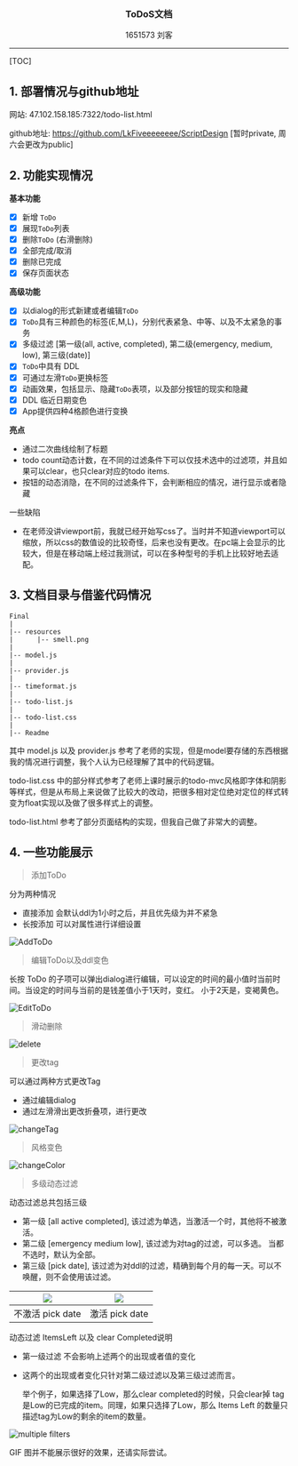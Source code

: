 <h3><center>ToDoS文档</center></h3>

<center>1651573 刘客</center>

-----

[TOC]

## 1. 部署情况与github地址

网站: 47.102.158.185:7322/todo-list.html

github地址: https://github.com/LkFiveeeeeeee/ScriptDesign [暂时private, 周六会更改为public]

## 2.  功能实现情况

**基本功能**

- [x] 新增 ```ToDo```
- [x] 展现```ToDo```列表
- [x] 删除```ToDo``` (右滑删除)
- [x] 全部完成/取消
- [x] 删除已完成
- [x] 保存页面状态

**高级功能**

- [x]  以dialog的形式新建或者编辑```ToDo```
- [x]  ```ToDo```具有三种颜色的标签(E,M,L)，分别代表紧急、中等、以及不太紧急的事务
- [x]  多级过滤 [第一级(all, active, completed), 第二级(emergency, medium, low), 第三级(date)]
- [x]  ```ToDo```中具有 DDL
- [x]  可通过左滑```ToDo```更换标签
- [x]  动画效果，包括显示、隐藏```ToDo```表项，以及部分按钮的现实和隐藏
- [x]  DDL 临近日期变色
- [x]  App提供四种4格颜色进行变换

**亮点**
+ 通过二次曲线绘制了标题
+ todo count动态计数，在不同的过滤条件下可以仅技术选中的过滤项，并且如果可以clear，也只clear对应的todo items.
+ 按钮的动态消隐，在不同的过滤条件下，会判断相应的情况，进行显示或者隐藏

一些缺陷

+ 在老师没讲viewport前，我就已经开始写css了。当时并不知道viewport可以缩放，所以css的数值设的比较奇怪，后来也没有更改。在pc端上会显示的比较大，但是在移动端上经过我测试，可以在多种型号的手机上比较好地去适配。

## 3. 文档目录与借鉴代码情况

```
Final
|
|-- resources
|      |-- smell.png
|
|-- model.js
|
|-- provider.js
|
|-- timeformat.js
|
|-- todo-list.js
|
|-- todo-list.css
|
|-- Readme
```

其中 model.js 以及 provider.js 参考了老师的实现，但是model要存储的东西根据我的情况进行调整，我个人认为已经理解了其中的代码逻辑。

todo-list.css 中的部分样式参考了老师上课时展示的todo-mvc风格即字体和阴影等样式，但是从布局上来说做了比较大的改动，把很多相对定位绝对定位的样式转变为float实现以及做了很多样式上的调整。

todo-list.html 参考了部分页面结构的实现，但我自己做了非常大的调整。

## 4. 一些功能展示

> 添加ToDo

分为两种情况

+ 直接添加 会默认ddl为1小时之后，并且优先级为并不紧急
+ 长按添加 可以对属性进行详细设置

![AddToDo](record/AddToDo.gif)

> 编辑ToDo以及ddl变色

长按 ToDo 的子项可以弹出dialog进行编辑，可以设定的时间的最小值时当前时间。当设定的时间与当前的是钱差值小于1天时，变红。 小于2天是，变褐黄色。 

![EditToDo](record/EditToDo.gif)

> 滑动删除

![delete](record/delete.gif)

> 更改tag

可以通过两种方式更改Tag

+ 通过编辑dialog
+ 通过左滑滑出更改折叠项，进行更改

![changeTag](record/changeTag.gif)

> 风格变色

![changeColor](record/changeColor.gif)

> 多级动态过滤

动态过滤总共包括三级

+ 第一级 [all active completed], 该过滤为单选，当激活一个时，其他将不被激活。
+ 第二级 [emergency medium low], 该过滤为对tag的过滤，可以多选。 当都不选时，默认为全部。
+ 第三级 [pick date], 该过滤为对ddl的过滤，精确到每个月的每一天。可以不唤醒，则不会使用该过滤。

| ![](record/filter.png) | ![](record/filter-with-date.png) |
| :--------------------: | :------------------------------: |
|    不激活 pick date    |          激活 pick date          |

动态过滤 ItemsLeft 以及 clear Completed说明

+ 第一级过滤 不会影响上述两个的出现或者值的变化

+ 这两个的出现或者变化只针对第二级过滤以及第三级过滤而言。

  举个例子，如果选择了Low，那么clear completed的时候，只会clear掉 tag 是Low的已完成的item。同理，如果只选择了Low，那么 Items Left 的数量只描述tag为Low的剩余的item的数量。

![multiple filters](record/multiple-filter.gif)

GIF 图并不能展示很好的效果，还请实际尝试。